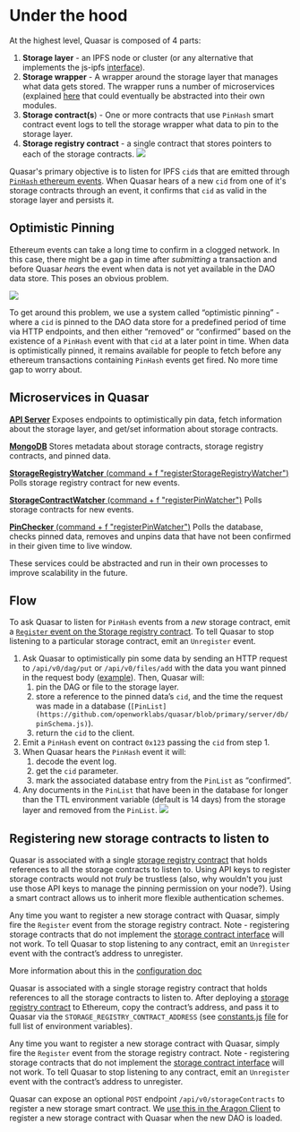 # Under the hood

At the highest level, Quasar is composed of 4 parts:

1. **Storage layer** - an IPFS node or cluster (or any alternative that implements the js-ipfs [interface](https://github.com/ipfs/interface-js-ipfs-core)).
2. **Storage wrapper** - A wrapper around the storage layer that manages what data gets stored. The wrapper runs a number of microservices (explained [here]() that could eventually be abstracted into their own modules.
3. **Storage contract(s**) - One or more contracts that use `PinHash` smart contract event logs to tell the storage wrapper what data to pin to the storage layer.
4. **Storage registry contract** - a single contract that stores pointers to each of the storage contracts.
![](https://paper-attachments.dropbox.com/s_E5062EC0ED2F89286569337DBE9E4F39ED10C38B3CAEFF747B255F9A4D2850D0_1574302599340_image.png)

Quasar's primary objective is to listen for IPFS `cid`s that are emitted through [`PinHash` ethereum events]((https://github.com/openworklabs/quasar/blob/primary/contracts/DataStore.sol)). When Quasar hears of a new `cid` from one of it's storage contracts through an event, it confirms that `cid` as valid in the storage layer and persists it.

## Optimistic Pinning

Ethereum events can take a long time to confirm in a clogged network. In this case, there might be a gap in time after *submitting* a transaction and before Quasar *hear*s the event when data is not yet available in the DAO data store. This poses an obvious problem.

![](https://paper-attachments.dropbox.com/s_E5062EC0ED2F89286569337DBE9E4F39ED10C38B3CAEFF747B255F9A4D2850D0_1574302895947_image.png)

To get around this problem, we use a system called “optimistic pinning” - where a `cid` is pinned to the DAO data store for a predefined period of time via HTTP endpoints, and then either “removed” or “confirmed” based on the existence of a `PinHash` event with that `cid` at a later point in time. When data is optimistically pinned, it remains available for people to fetch before any ethereum transactions containing `PinHash` events get fired. No more time gap to worry about.

## Microservices in Quasar

[**API Server**](https://github.com/openworklabs/quasar/blob/primary/server/routes/index.js)
Exposes endpoints to optimistically pin data, fetch information about the storage layer, and get/set information about storage contracts.

[**MongoDB**](https://github.com/openworklabs/quasar/tree/primary/server/db)
Stores metadata about storage contracts, storage registry contracts, and pinned data.

[**StorageRegistryWatcher** (command + f "registerStorageRegistryWatcher")](https://github.com/openworklabs/quasar/blob/primary/server/index.js#L67)
Polls storage registry contract for new events.

[**StorageContractWatcher** (command + f "registerPinWatcher")](https://github.com/openworklabs/quasar/blob/primary/server/ethereum/index.js)
Polls storage contracts for new events.

[**PinChecker** (command + f "registerPinWatcher")](https://github.com/openworklabs/quasar/blob/primary/server/ethereum/index.js)
Polls the database, checks pinned data, removes and unpins data that have not been confirmed in their given time to live window.

These services could be abstracted and run in their own processes to improve scalability in the future.

## Flow

To ask Quasar to listen for `PinHash` events from a *new* storage contract, emit a [`Register` event on the Storage registry contract](https://github.com/openworklabs/quasar/blob/primary/contracts/StorageRegistry.sol). To tell Quasar to stop listening to a particular storage contract, emit an `Unregister` event.

1. Ask Quasar to optimistically pin some data by sending an HTTP request to `/api/v0/dag/put` or `/api/v0/files/add` with the data you want pinned in the request body ([example](https://github.com/openworklabs/aragon/blob/feat/client-storage/src/storage/Quasar.js)). Then, Quasar will:
    1. pin the DAG or file to the storage layer.
    2. store a reference to the pinned data’s `cid`, and the time the request was made in a database (`[PinList](https://github.com/openworklabs/quasar/blob/primary/server/db/pinSchema.js)`).
    3. return the `cid` to the client.
2. Emit a `PinHash` event on contract `0x123` passing the `cid` from step 1.
3. When Quasar hears the `PinHash` event it will:
    1. decode the event log.
    2. get the `cid` parameter.
    3. mark the associated database entry from the `PinList` as “confirmed”.
4. Any documents in the `PinList` that have been in the database for longer than the TTL environment variable (default is 14 days) from the storage layer and removed from the `PinList`.
![](https://paper-attachments.dropbox.com/s_E5062EC0ED2F89286569337DBE9E4F39ED10C38B3CAEFF747B255F9A4D2850D0_1574357434057_image.png)

## Registering new storage contracts to listen to

Quasar is associated with a single [storage registry contract](https://github.com/openworklabs/quasar/blob/primary/contracts/StorageRegistry.sol) that holds references to all the storage contracts to listen to. Using API keys to register storage contracts would not _truly_ be trustless (also, why wouldn't you just use those API keys to manage the pinning permission on your node?). Using a smart contract allows us to inherit more flexible authentication schemes.

Any time you want to register a new storage contract with Quasar, simply fire the `Register` event from the storage registry contract. Note - registering storage contracts that do not implement the [storage contract interface](https://github.com/openworklabs/quasar/blob/primary/contracts/DataStore.sol) will not work. To tell Quasar to stop listening to any contract, emit an `Unregister` event with the contract’s address to unregister.

More information about this in the [configuration doc](https://github.com/openworklabs/quasar/blob/primary/docs/usingQuasar.md#customizing-quasars-configuration)

Quasar is associated with a single storage registry contract that holds references to all the storage contracts to listen to. After deploying a [storage registry contract](https://github.com/openworklabs/quasar/blob/primary/contracts/StorageRegistry.sol) to Ethereum, copy the contract’s address, and pass it to Quasar via the `STORAGE_REGISTRY_CONTRACT_ADDRESS` (see [constants.js](https://github.com/openworklabs/quasar/blob/primary/server/constants.js) [file](https://github.com/openworklabs/quasar/blob/primary/server/constants.js) for full list of environment variables).

Any time you want to register a new storage contract with Quasar, simply fire the `Register` event from the storage registry contract. Note - registering storage contracts that do not implement the [storage contract interface](https://github.com/openworklabs/quasar/blob/primary/contracts/DataStore.sol) will not work. To tell Quasar to stop listening to any contract, emit an `Unregister` event with the contract’s address to unregister.

Quasar can expose an optional `POST` endpoint `/api/v0/storageContracts` to register a new storage smart contract. We [use this in the Aragon Client](https://github.com/openworklabs/aragon/blob/feat/client-storage/src/storage/Quasar.js) to register a new storage contract with Quasar when the new DAO is loaded.

